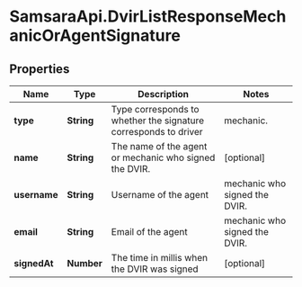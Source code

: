 # SamsaraApi.DvirListResponseMechanicOrAgentSignature

## Properties
Name | Type | Description | Notes
------------ | ------------- | ------------- | -------------
**type** | **String** | Type corresponds to whether the signature corresponds to driver|mechanic. | [optional] 
**name** | **String** | The name of the agent or mechanic who signed the DVIR. | [optional] 
**username** | **String** | Username of the  agent|mechanic who signed the DVIR. | [optional] 
**email** | **String** | Email of the  agent|mechanic who signed the DVIR. | [optional] 
**signedAt** | **Number** | The time in millis when the DVIR was signed | [optional] 


